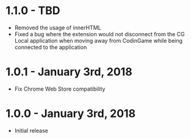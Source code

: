 # 1.1.0 - TBD
- Removed the usage of innerHTML
- Fixed a bug where the extension would not disconnect from the CG Local application when moving away from CodinGame while being connected to the application

# 1.0.1 - January 3rd, 2018
- Fix Chrome Web Store compatibility

# 1.0.0 - January 3rd, 2018
- Initial release
